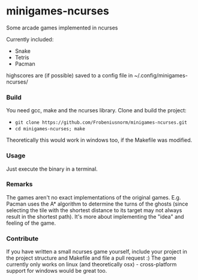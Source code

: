 # minigames-ncurses
Some arcade games implemented in ncurses

Currently included:
 * Snake
 * Tetris
 * Pacman

highscores are (if possible) saved to a config file in ~/.config/minigames-ncurses/

### Build ###
You need gcc, make and the ncurses library.
Clone and build the project:
  * ``git clone https://github.com/Frobeniusnorm/minigames-ncurses.git``
  * ``cd minigames-ncurses; make``

Theoretically this would work in windows too, if the Makefile was modified.

### Usage ###
Just execute the binary in a terminal.

### Remarks ###
The games aren't no exact implementations of the original games.
E.g. Pacman uses the A* algorithm to determine the turns of the ghosts (since selecting the tile with the shortest distance to its target may not always result in the shortest path).
It's more about implementing the "idea" and feeling of the game.

### Contribute ###
If you have written a small ncurses game yourself, include your project in the project structure and Makefile and file a pull request :)
The game currently only works on linux (and theoretically osx) - cross-platform support for windows would be great too.
